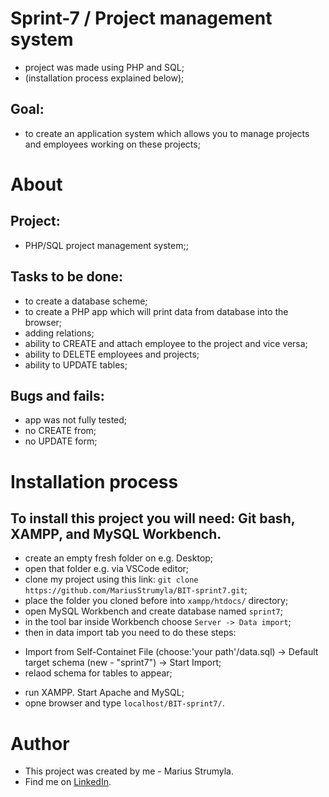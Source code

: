 # Sprint-7 / Project management system

- project was made using PHP and SQL;
- (installation process explained below);

## Goal:

- to create an application system which allows you to manage projects and employees working on these projects;

# About

## Project:

- PHP/SQL project management system;;

## Tasks to be done:

- to create a database scheme;
- to create a PHP app which will print data from database into the browser;
- adding relations;
- ability to CREATE and attach employee to the project and vice versa;
- ability to DELETE employees and projects;
- ability to UPDATE tables;

## Bugs and fails:

- app was not fully tested;
- no CREATE from;
- no UPDATE form;

# Installation process

## To install this project you will need: Git bash, XAMPP, and MySQL Workbench.

- create an empty fresh folder on e.g. Desktop;
- open that folder e.g. via VSCode editor;
- clone my project using this link: `git clone https://github.com/MariusStrumyla/BIT-sprint7.git`;
- place the folder you cloned before into `xampp/htdocs/` directory;
- open MySQL Workbench and create database named `sprint7`;
- in the tool bar inside Workbench choose `Server -> Data import`;
- then in data import tab you need to do these steps:

* Import from Self-Containet File (choose:'your path'/data.sql) -> Default target schema (new - "sprint7") -> Start Import;
* relaod schema for tables to appear;

- run XAMPP. Start Apache and MySQL;
- opne browser and type `localhost/BIT-sprint7/`.

# Author

- This project was created by me - Marius Strumyla.
- Find me on [LinkedIn](https://www.linkedin.com/in/marius-strumyla-88b107217/).
